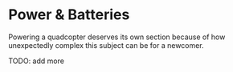 # Power & Batteries

Powering a quadcopter deserves its own section because of how unexpectedly complex this subject can be for a newcomer.

TODO: add more